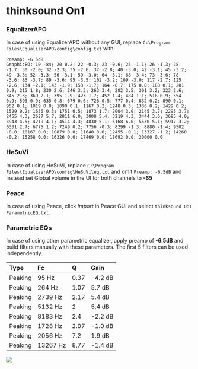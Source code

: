 # thinksound On1

### EqualizerAPO
In case of using EqualizerAPO without any GUI, replace `C:\Program Files\EqualizerAPO\config\config.txt`
with:
```
Preamp: -6.5dB
GraphicEQ: 10 -84; 20 0.2; 22 -0.3; 23 -0.6; 25 -1.1; 26 -1.3; 28 -1.7; 30 -2.0; 32 -2.3; 35 -2.6; 37 -2.8; 40 -3.0; 42 -3.1; 45 -3.2; 49 -3.3; 52 -3.3; 56 -3.1; 59 -3.0; 64 -3.1; 68 -3.4; 73 -3.6; 78 -3.6; 83 -3.7; 89 -3.6; 95 -3.5; 102 -3.2; 109 -3.0; 117 -2.7; 125 -2.6; 134 -2.1; 143 -1.9; 153 -1.7; 164 -0.7; 175 0.0; 188 0.1; 201 0.9; 215 1.8; 230 2.6; 246 3.3; 263 3.4; 282 3.5; 301 3.2; 323 2.6; 345 2.3; 369 2.1; 395 1.9; 423 1.7; 452 1.4; 484 1.1; 518 0.9; 554 0.9; 593 0.9; 635 0.8; 679 0.6; 726 0.5; 777 0.4; 832 0.2; 890 0.1; 952 0.1; 1019 0.0; 1090 0.1; 1167 0.2; 1248 0.3; 1336 0.2; 1429 0.2; 1529 0.2; 1636 0.3; 1751 0.5; 1873 1.7; 2004 3.0; 2145 3.7; 2295 3.7; 2455 4.3; 2627 5.7; 2811 6.0; 3008 5.4; 3219 4.3; 3444 3.6; 3685 4.0; 3943 4.5; 4219 4.1; 4514 4.3; 4830 5.1; 5168 6.0; 5530 5.1; 5917 3.2; 6331 2.7; 6775 1.2; 7249 0.2; 7756 -0.3; 8299 -1.3; 8880 -1.4; 9502 -0.0; 10167 0.0; 10879 0.0; 11640 0.0; 12455 -0.1; 13327 -1.2; 14260 -0.2; 15258 0.0; 16326 0.0; 17469 0.0; 18692 0.0; 20000 0.0
```

### HeSuVi
In case of using HeSuVi, replace `C:\Program Files\EqualizerAPO\config\HeSuVi\eq.txt` and omit `Preamp:
-6.5dB` and instead set Global volume in the UI for both channels to **-65**

### Peace
In case of using Peace, click *Import* in Peace GUI and select `thinksound On1 ParametricEQ.txt`.

### Parametric EQs
In case of using other parametric equalizer, apply preamp of **-6.5dB** and build filters manually with
these parameters. The first 5 filters can be used independently.

| Type    | Fc       |    Q | Gain    |
|:--------|:---------|:-----|:--------|
| Peaking | 95 Hz    | 0.37 | -4.2 dB |
| Peaking | 264 Hz   | 1.07 | 5.7 dB  |
| Peaking | 2739 Hz  | 2.17 | 5.4 dB  |
| Peaking | 5132 Hz  | 2    | 5.4 dB  |
| Peaking | 8183 Hz  | 2.4  | -2.2 dB |
| Peaking | 1728 Hz  | 2.07 | -1.0 dB |
| Peaking | 2056 Hz  | 7.2  | 1.9 dB  |
| Peaking | 13267 Hz | 8.77 | -1.4 dB |

![](https://raw.githubusercontent.com/jaakkopasanen/AutoEq/master/results/innerfidelity/sbaf-serious/thinksound%20On1/thinksound%20On1.png)